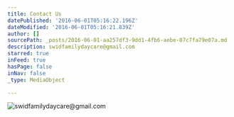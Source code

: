 ```yaml
---
title: Contact Us
datePublished: '2016-06-01T05:16:22.196Z'
dateModified: '2016-06-01T05:16:21.839Z'
author: []
sourcePath: _posts/2016-06-01-aa257df3-9dd1-4fb6-aebe-07c7fa79e07a.md
description: swidfamilydaycare@gmail.com
starred: true
inFeed: true
hasPage: false
inNav: false
_type: MediaObject

---
```

![swidfamilydaycare@gmail.com](https://the-grid-user-content.s3-us-west-2.amazonaws.com/2c98538f-0e17-4587-bb7e-2c54829184c5.jpg)